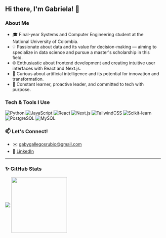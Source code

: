 
## Hi there, I'm Gabriela! 👋

### About Me
- 🎓 Final-year Systems and Computer Engineering student at the National University of Colombia.
- 💡 Passionate about data and its value for decision-making — aiming to specialize in data science and pursue a master's scholarship in this field.
- 🌐 Enthusiastic about frontend development and creating intuitive user interfaces with React and Next.js.
- 🤖 Curious about artificial intelligence and its potential for innovation and transformation.
- 🧠 Constant learner, proactive leader, and committed to tech with purpose.

### Tech & Tools I Use
![Python](https://img.shields.io/badge/Python-3776AB?style=flat&logo=python&logoColor=white)
![JavaScript](https://img.shields.io/badge/JavaScript-F7DF1E?style=flat&logo=javascript&logoColor=black)
![React](https://img.shields.io/badge/React-20232a?style=flat&logo=react&logoColor=61dafb)
![Next.js](https://img.shields.io/badge/Next.js-black?style=flat&logo=next.js)
![TailwindCSS](https://img.shields.io/badge/TailwindCSS-38b2ac?style=flat&logo=tailwind-css&logoColor=white)
![Scikit-learn](https://img.shields.io/badge/scikit--learn-F7931E?style=flat&logo=scikit-learn&logoColor=white)
![PostgreSQL](https://img.shields.io/badge/PostgreSQL-316192?style=flat&logo=postgresql&logoColor=white)
![MySQL](https://img.shields.io/badge/MySQL-4479A1?style=flat&logo=mysql&logoColor=white)


### 📫 Let's Connect!
- ✉️ [gabygallegosrubio@gmail.com](mailto:gabygallegosrubio@gmail.com)  
- 💼 [LinkedIn](https://www.linkedin.com/in/gabriela-gallegos-rubio-46a668186/)

---

### ✨ GitHub Stats
<div>
  <img align="center" src="https://github-readme-streak-stats.herokuapp.com/?user=ggallegosr" />
  <img align="center" src="https://github-readme-stats.vercel.app/api/top-langs?username=ggallegosr&langs_count=8&layout=compact" height="180px"/>
</div>
